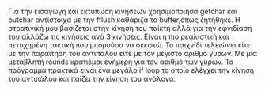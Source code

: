 Για την εισαγωγή και εκτύπωση κινήσεων χρησιμοποίησα getchar και putchar αντίστοιχα με την fflush καθάριζα το buffer,όπως ζητήθηκε.
Η στρατιγική μου βασίζεται στην κίνηση του παίκτη αλλά για την εφνιδίαση του αλλάζω τις κινήσεις ανά 3 κινήσεις.
Είναι η πιο ρεαλιστική και πετυχημένη τακτική που μπορούσα να σκεφτώ.
Το παιχνίδι τελειώνει είτε  με την παραίτηση του αντιπάλου είτε με τον μέγιστο αριθμό γύρων.
Με μια μεταβλητή rounds κρατιέμαι ενήμερη για τον αριθμό των γύρων.
Το πρόγραμμα πρακτικά είναι ένα μεγάλο if loop το οποίο ελέγχει την κίνηση του αντιπάλου και παίζει την κίνηση του ανάλογα.
